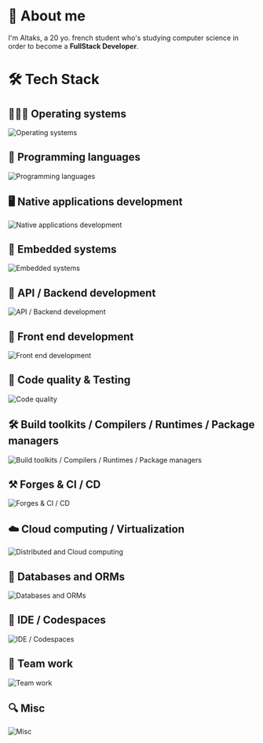 
# 🔭 About me 
I'm Altaks, a 20 yo. french student who's studying computer science in order to become a **FullStack Developer**. 
<br/>

# 🛠️ Tech Stack

## 👨🏻‍💻 Operating systems
![Operating systems](https://go-skill-icons.vercel.app/api/icons?i=ubuntu,nix,debian,android,arch,mint,kali,windows,apple)

## 👾 Programming languages
![Programming languages](https://go-skill-icons.vercel.app/api/icons?i=rust,nix,c,cpp,typescript,js,php,java,py,kotlin,html,css,dart,bash,swift)

## 🖥️ Native applications development
![Native applications development](https://go-skill-icons.vercel.app/api/icons?i=tauri,jetpackcompose,flutter,reactnative,expo,qt)

## 🤖 Embedded systems
![Embedded systems](https://go-skill-icons.vercel.app/api/icons?i=platformio,linux,raspberrypi)

## 🚀 API / Backend development
![API / Backend development](https://go-skill-icons.vercel.app/api/icons?i=nestjs,symfony,apollo,express,graphql,reactivex,fastapi,grpc,opensource,jwt,swagger,bots,discordjs)

## 💠 Front end development
![Front end development](https://go-skill-icons.vercel.app/api/icons?i=react,tailwind,vite,shadcn,antdesign,bootstrap,chartjs,daisyui,twig,wasm)

## 🔬 Code quality & Testing
![Code quality](https://go-skill-icons.vercel.app/api/icons?i=jest,junit,vitest,postman,insomnia,phpstan,sonarqube,prettier)

## 🛠️ Build toolkits / Compilers / Runtimes / Package managers
![Build toolkits / Compilers / Runtimes / Package managers](https://go-skill-icons.vercel.app/api/icons?i=gradle,deno,maven,nodejs,npm,pnpm,bun,anaconda,yarn)

## ⚒️ Forges & CI / CD
![Forges & CI / CD](https://go-skill-icons.vercel.app/api/icons?i=github,githubactions,gitlab)

## ☁️ Cloud computing / Virtualization
![Distributed and Cloud computing](https://go-skill-icons.vercel.app/api/icons?i=docker,kubernetes,vagrant,virtualbox)

## 💾 Databases and ORMs
![Databases and ORMs](https://go-skill-icons.vercel.app/api/icons?i=prisma,mongodb,mysql,redis,sqlite,postgres,mariadb,oracle,supabase)

## 🧰 IDE / Codespaces
![IDE / Codespaces](https://go-skill-icons.vercel.app/api/icons?i=rustrover,androidstudio,clion,phpstorm,pycharm,webstorm,idea,eclipse,vscode,vscodium,datagrip,dataspell,replit)

## 🤝 Team work
![Team work](https://go-skill-icons.vercel.app/api/icons?i=figma,mermaid,miro,powerpoint,teams,slack,discord)

## 🔍 Misc
![Misc](https://go-skill-icons.vercel.app/api/icons?i=obsidian,desmos,excel,latex,md,regex,svg)
